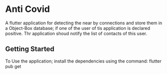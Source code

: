 # Anti Covid
A flutter application for detecting the near by connections and store them in a Object-Box database; if one of the user of tis application is declared positive. Thr application shoud notify the list of contacts of this user.

## Getting Started
To Use the application; install the dependencies using the command: flutter pub get
